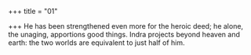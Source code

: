+++
title = "01"

+++
He has been strengthened even more for the heroic deed; he alone, the  unaging, apportions good things. Indra projects beyond heaven and earth: the two worlds are equivalent to  just half of him.  